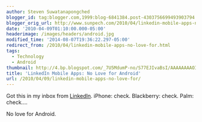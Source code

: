 ```yaml
---
author: Steven Suwatanapongched
blogger_id: tag:blogger.com,1999:blog-6841384.post-4303756699493903794
blogger_orig_url: http://www.sunpech.com/2010/04/linkedin-mobile-apps-no-love-for.html
date: '2010-04-09T01:10:00.000-05:00'
headerimage: /images/headers/android.jpg
modified_time: '2014-08-07T19:36:22.297-05:00'
redirect_from: /2010/04/linkedin-mobile-apps-no-love-for.html
tags:
  - Technology
  - Android
thumbnail: http://4.bp.blogspot.com/_7U5MdumP-no/S77EJIvaBsI/AAAAAAAAOIw/9EPHSPihs2s/s600/linkedin_mobile_no_love_for_android.png
title: 'LinkedIn Mobile Apps: No Love for Android'
url: /2010/04/09/linkedin-mobile-apps-no-love-for/
---
```



Got this in my inbox from <a href="http://www.linkedin.com/">LinkedIn</a>.  iPhone: check.  Blackberry: check.  Palm: check....

No love for Android.

<img   border="0" src="http://4.bp.blogspot.com/_7U5MdumP-no/S77EJIvaBsI/AAAAAAAAOIw/9EPHSPihs2s/s640/linkedin_mobile_no_love_for_android.png" alt=""  />